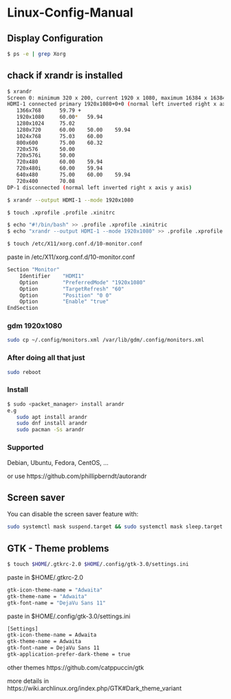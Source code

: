 # Linux-Config-Manual

<h2>Display Configuration</h2>

```bash
$ ps -e | grep Xorg
```

<h2>chack if xrandr is installed</h2>

```bash
$ xrandr
Screen 0: minimum 320 x 200, current 1920 x 1080, maximum 16384 x 16384
HDMI-1 connected primary 1920x1080+0+0 (normal left inverted right x axis y axis) 410mm x 230mm
   1366x768      59.79 +
   1920x1080     60.00*   59.94
   1280x1024     75.02
   1280x720      60.00    50.00    59.94
   1024x768      75.03    60.00
   800x600       75.00    60.32
   720x576       50.00
   720x576i      50.00
   720x480       60.00    59.94
   720x480i      60.00    59.94
   640x480       75.00    60.00    59.94
   720x400       70.08
DP-1 disconnected (normal left inverted right x axis y axis)

$ xrandr --output HDMI-1 --mode 1920x1080

$ touch .xprofile .profile .xinitrc

$ echo "#!/bin/bash" >> .profile .xprofile .xinitric
$ echo "xrandr --output HDMI-1 --mode 1920x1080" >> .profile .xprofile .xinitric

$ touch /etc/X11/xorg.conf.d/10-monitor.conf
```
<p>paste in /etc/X11/xorg.conf.d/10-monitor.conf</p>

```bash
Section "Monitor"
    Identifier    "HDMI1" 
    Option        "PreferredMode" "1920x1080"
    Option        "TargetRefresh" "60"
    Option        "Position" "0 0"
    Option        "Enable" "true"
EndSection 
```
<h3>gdm 1920x1080</h3>

```bash
sudo cp ~/.config/monitors.xml /var/lib/gdm/.config/monitors.xml 
```

<h3>After doing all that just</h3>

```bash
sudo reboot
```
<h3>Install</h3>

```bash
$ sudo <packet_manager> install arandr
e.g
   sudo apt install arandr
   sudo dnf install arandr
   sudo pacman -Ss arandr
```

<h3>Supported</h3>
<p>Debian, Ubuntu, Fedora, CentOS, ...</p>
<p>or use https://github.com/phillipberndt/autorandr</p>

<h2>Screen saver</h2>

<p>You can disable the screen saver feature with:</p>

```bash
sudo systemctl mask suspend.target && sudo systemctl mask sleep.target
```

<h2>GTK - Theme problems</h2>

```bash
$ touch $HOME/.gtkrc-2.0 $HOME/.config/gtk-3.0/settings.ini
```

<p>paste in $HOME/.gtkrc-2.0</p>

```bash
gtk-icon-theme-name = "Adwaita"
gtk-theme-name = "Adwaita"
gtk-font-name = "DejaVu Sans 11"
```

<p>paste in $HOME/.config/gtk-3.0/settings.ini</p>

```bash
[Settings]
gtk-icon-theme-name = Adwaita
gtk-theme-name = Adwaita
gtk-font-name = DejaVu Sans 11
gtk-application-prefer-dark-theme = true
```
<p>other themes https://github.com/catppuccin/gtk</p>
<p>more details in https://wiki.archlinux.org/index.php/GTK#Dark_theme_variant</p>


